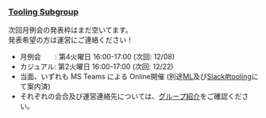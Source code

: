 ### [Tooling Subgroup](https://openchain-project.github.io/OpenChain-JWG/subgroups/tooling/)

次回月例会の発表枠はまだ空いてます。  
発表希望の方は運営にご連絡ください！

- 月例会　　: 第4火曜日 16:00-17:00 (次回: 12/08)
- カジュアル: 第2火曜日 16:00-17:00 (次回: 12/22)  
- 当面、いずれも MS Teams による Online開催 (別途[ML](https://lists.openchainproject.org/g/japan-sg-tooling)及び[Slack#tooling](https://openchain-japanwg.slack.com/archives/CGHP86Y4T)にて案内済)   
- それぞれの会合及び運営連絡先については、[グループ紹介](https://openchain-project.github.io/OpenChain-JWG/subgroups/tooling/)をご確認ください。
